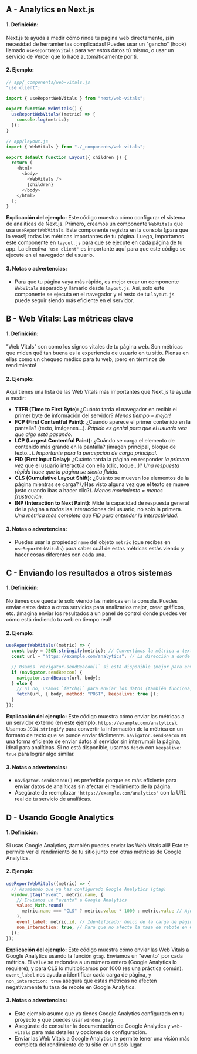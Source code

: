 ## A - Analytics en Next.js

#### 1. **Definición:**

Next.js te ayuda a medir cómo rinde tu página web directamente, ¡sin necesidad de herramientas complicadas! Puedes usar un "gancho" (hook) llamado `useReportWebVitals` para ver estos datos tú mismo, o usar un servicio de Vercel que lo hace automáticamente por ti.

#### 2. **Ejemplo:**

```javascript
// app/_components/web-vitals.js
"use client";

import { useReportWebVitals } from "next/web-vitals";

export function WebVitals() {
  useReportWebVitals((metric) => {
    console.log(metric);
  });
}
```

```javascript
// app/layout.js
import { WebVitals } from "./_components/web-vitals";

export default function Layout({ children }) {
  return (
    <html>
      <body>
        <WebVitals />
        {children}
      </body>
    </html>
  );
}
```

**Explicación del ejemplo:**
Este código muestra cómo configurar el sistema de analíticas de Next.js. Primero, creamos un componente `WebVitals` que usa `useReportWebVitals`. Este componente registra en la consola (¡para que lo veas!) todas las métricas importantes de tu página. Luego, importamos este componente en `layout.js` para que se ejecute en cada página de tu app. La directiva `'use client'` es importante aquí para que este código se ejecute en el navegador del usuario.

#### 3. **Notas o advertencias:**

- Para que tu página vaya más rápido, es mejor crear un componente `WebVitals` separado y llamarlo desde `layout.js`. Así, solo este componente se ejecuta en el navegador y el resto de tu `layout.js` puede seguir siendo más eficiente en el servidor.

## B - Web Vitals: Las métricas clave

#### 1. **Definición:**

"Web Vitals" son como los signos vitales de tu página web. Son métricas que miden qué tan buena es la experiencia de usuario en tu sitio. Piensa en ellas como un chequeo médico para tu web, ¡pero en términos de rendimiento!

#### 2. **Ejemplo:**

Aquí tienes una lista de las Web Vitals más importantes que Next.js te ayuda a medir:

- **TTFB (Time to First Byte):** ¿Cuánto tarda el navegador en recibir el primer byte de información del servidor? _Menos tiempo = mejor!_
- **FCP (First Contentful Paint):** ¿Cuándo aparece el primer contenido en la pantalla? (texto, imágenes...). _Rápido es genial para que el usuario vea que algo está pasando._
- **LCP (Largest Contentful Paint):** ¿Cuándo se carga el elemento de contenido más grande en la pantalla? (imagen principal, bloque de texto...). _Importante para la percepción de carga principal._
- **FID (First Input Delay):** ¿Cuánto tarda la página en responder _la primera vez_ que el usuario interactúa con ella (clic, toque...)? _Una respuesta rápida hace que la página se sienta fluida._
- **CLS (Cumulative Layout Shift):** ¿Cuánto se mueven los elementos de la página mientras se carga? (¿Has visto alguna vez que el texto se mueve justo cuando ibas a hacer clic?). _Menos movimiento = menos frustración._
- **INP (Interaction to Next Paint):** Mide la capacidad de respuesta general de la página a _todas_ las interacciones del usuario, no solo la primera. _Una métrica más completa que FID para entender la interactividad._

#### 3. **Notas o advertencias:**

- Puedes usar la propiedad `name` del objeto `metric` (que recibes en `useReportWebVitals`) para saber cuál de estas métricas estás viendo y hacer cosas diferentes con cada una.

## C - Enviando los resultados a otros sistemas

#### 1. **Definición:**

No tienes que quedarte solo viendo las métricas en la consola. Puedes enviar estos datos a otros servicios para analizarlos mejor, crear gráficos, etc. ¡Imagina enviar los resultados a un panel de control donde puedes ver cómo está rindiendo tu web en tiempo real!

#### 2. **Ejemplo:**

```javascript
useReportWebVitals((metric) => {
  const body = JSON.stringify(metric); // Convertimos la métrica a texto para enviarla
  const url = "https://example.com/analytics"; // La dirección a donde enviaremos los datos

  // Usamos `navigator.sendBeacon()` si está disponible (mejor para enviar datos al fondo)
  if (navigator.sendBeacon) {
    navigator.sendBeacon(url, body);
  } else {
    // Si no, usamos `fetch()` para enviar los datos (también funciona)
    fetch(url, { body, method: "POST", keepalive: true });
  }
});
```

**Explicación del ejemplo:**
Este código muestra cómo enviar las métricas a un servidor externo (en este ejemplo, `https://example.com/analytics`). Usamos `JSON.stringify` para convertir la información de la métrica en un formato de texto que se puede enviar fácilmente. `navigator.sendBeacon` es una forma eficiente de enviar datos al servidor sin interrumpir la página, ideal para analíticas. Si no está disponible, usamos `fetch` con `keepalive: true` para lograr algo similar.

#### 3. **Notas o advertencias:**

- `navigator.sendBeacon()` es preferible porque es más eficiente para enviar datos de analíticas sin afectar el rendimiento de la página.
- Asegúrate de reemplazar `'https://example.com/analytics'` con la URL real de tu servicio de analíticas.

## D - Usando Google Analytics

#### 1. **Definición:**

Si usas Google Analytics, ¡también puedes enviar las Web Vitals allí! Esto te permite ver el rendimiento de tu sitio junto con otras métricas de Google Analytics.

#### 2. **Ejemplo:**

```javascript
useReportWebVitals((metric) => {
  // Asumiendo que ya has configurado Google Analytics (gtag)
  window.gtag("event", metric.name, {
    // Enviamos un "evento" a Google Analytics
    value: Math.round(
      metric.name === "CLS" ? metric.value * 1000 : metric.value // Ajustamos el valor para CLS
    ),
    event_label: metric.id, // Identificador único de la carga de página
    non_interaction: true, // Para que no afecte la tasa de rebote en Google Analytics
  });
});
```

**Explicación del ejemplo:**
Este código muestra cómo enviar las Web Vitals a Google Analytics usando la función `gtag`. Enviamos un "evento" por cada métrica. El `value` se redondea a un número entero (Google Analytics lo requiere), y para CLS lo multiplicamos por 1000 (es una práctica común). `event_label` nos ayuda a identificar cada carga de página, y `non_interaction: true` asegura que estas métricas no afecten negativamente tu tasa de rebote en Google Analytics.

#### 3. **Notas o advertencias:**

- Este ejemplo asume que ya tienes Google Analytics configurado en tu proyecto y que puedes usar `window.gtag`.
- Asegúrate de consultar la documentación de Google Analytics y `web-vitals` para más detalles y opciones de configuración.
- Enviar las Web Vitals a Google Analytics te permite tener una visión más completa del rendimiento de tu sitio en un solo lugar.
